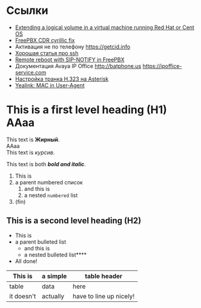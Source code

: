 # Cсылки
- [Extending a logical volume in a virtual machine running Red Hat or Cent OS](https://naso.su/lvm_expand)
- [FreePBX CDR cyrillic fix](https://naso.su/fpbx_cdr_cyr_fix)
- Активация не по телефону <https://getcid.info>
- [Хорошая статья про ssh](https://habr.com/ru/company/ruvds/blog/676596/)
- [Remote reboot with SIP-NOTIFY in FreePBX](https://naso.su/checksync)
- Документация Avaya IP Office <http://batphone.us> <https://ipoffice-service.com>
- [Настройка транка H.323 на Asterisk](https://naso.su/h323)
- [Yealink: MAC in User-Agent](https://naso.su/uamac)


# This is a first level heading (H1)  AАaа

This text is **Жирный**.  
AАaа  
This text is *курсив*.

This text is both ***bold and italic***.

1. This is
1. a parent numbered список
   1. and this is
   1. a nested `numbered` list
1. (fin)

## This is a second level heading (H2)

- This is
- a parent bulleted list
  - and this is
  - a nested bulleted list****
- All done!

|This is   |a simple   |table header|
|---|----|-----|
|table     |data       |here        |
|it doesn't|actually   |have to line up nicely!|
